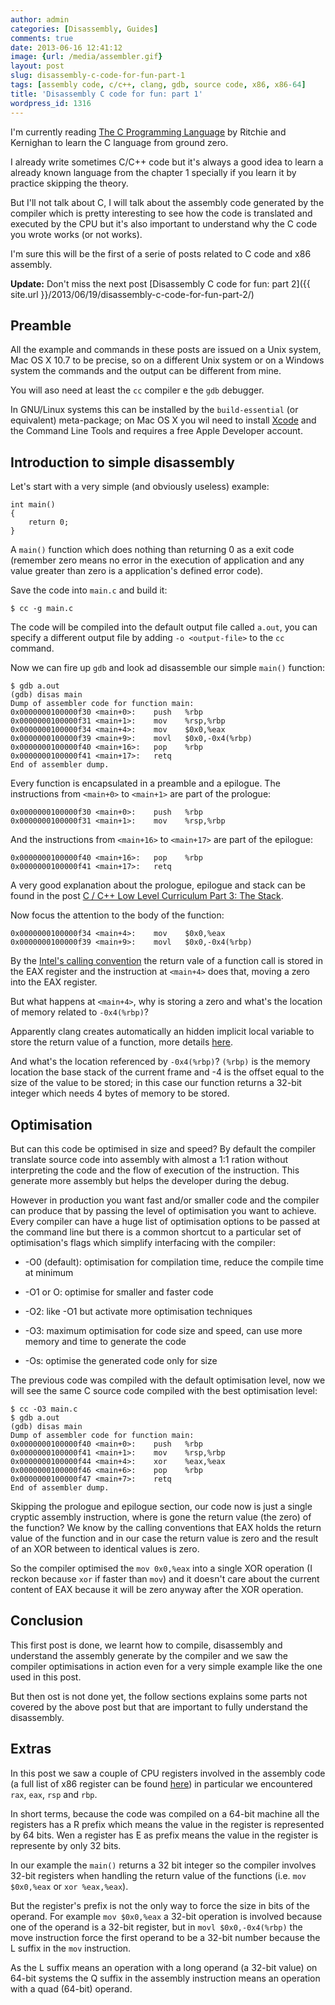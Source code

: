 ```yaml
---
author: admin
categories: [Disassembly, Guides]
comments: true
date: 2013-06-16 12:41:12
image: {url: /media/assembler.gif}
layout: post
slug: disassembly-c-code-for-fun-part-1
tags: [assembly code, c/c++, clang, gdb, source code, x86, x86-64]
title: 'Disassembly C code for fun: part 1'
wordpress_id: 1316
---
```


I'm currently reading [The C Programming Language](http://en.wikipedia.org/wiki/The_C_Programming_Language) by Ritchie and Kernighan to learn the C language from ground zero.

I already write sometimes C/C++ code but it's always a good idea to learn a already known language from the chapter 1 specially if you learn it by practice skipping the theory.

But I'll not talk about C, I will talk about the assembly code generated by the compiler which is pretty interesting to see how the code is translated and executed by the CPU but it's also important to understand why the C code you wrote works (or not works).

I'm sure this will be the first of a serie of posts related to C code and x86 assembly.

**Update:** Don't miss the next post [Disassembly C code for fun: part 2]({{ site.url }}/2013/06/19/disassembly-c-code-for-fun-part-2/)

<!-- more -->



## Preamble



All the example and commands in these posts are issued on a Unix system, Mac OS X 10.7 to be precise, so on a different Unix system or on a Windows system the commands and the output can be different from mine.

You will aso need at least the `cc` compiler e the `gdb` debugger.

In GNU/Linux systems this can be installed by the `build-essential` (or equivalent) meta-package; on Mac OS X you wil need to install [Xcode](https://developer.apple.com/xcode/) and the Command Line Tools and requires a free Apple Developer account.



## Introduction to simple disassembly



Let's start with a very simple (and obviously useless) example:




    int main()
    {
        return 0;
    }




A `main()` function which does nothing than returning 0 as a exit code (remember zero means no error in the execution of application and any value greater than zero is a application's defined error code).

Save the code into `main.c` and build it:




    $ cc -g main.c




The code will be compiled into the default output file called `a.out`, you can specify a different output file by adding `-o <output-file>` to the `cc` command.

Now we can fire up `gdb` and look ad disassemble our simple `main()` function:




    $ gdb a.out
    (gdb) disas main
    Dump of assembler code for function main:
    0x0000000100000f30 <main+0>:    push   %rbp
    0x0000000100000f31 <main+1>:    mov    %rsp,%rbp
    0x0000000100000f34 <main+4>:    mov    $0x0,%eax
    0x0000000100000f39 <main+9>:    movl   $0x0,-0x4(%rbp)
    0x0000000100000f40 <main+16>:   pop    %rbp
    0x0000000100000f41 <main+17>:   retq
    End of assembler dump.




Every function is encapsulated in a preamble and a epilogue. The instructions from `<main+0>` to `<main+1>` are part of the prologue:




    0x0000000100000f30 <main+0>:    push   %rbp
    0x0000000100000f31 <main+1>:    mov    %rsp,%rbp




And the instructions from `<main+16>` to `<main+17>` are part of the epilogue:




    0x0000000100000f40 <main+16>:   pop    %rbp
    0x0000000100000f41 <main+17>:   retq




A very good explanation about the prologue, epilogue and stack can be found in the post [C / C++ Low Level Curriculum Part 3: The Stack](http://web.archive.org/web/20140719092417/http://www.altdev.co/2011/12/14/c-c-low-level-curriculum-part-3-the-stack/).

Now focus the attention to the body of the function:




    0x0000000100000f34 <main+4>:    mov    $0x0,%eax
    0x0000000100000f39 <main+9>:    movl   $0x0,-0x4(%rbp)




By the [Intel's calling convention](http://en.wikipedia.org/wiki/X86_calling_conventions#Intel_ABI) the return vale of a function call is stored in the EAX register and the instruction at `<main+4>` does that, moving a zero into the EAX register.

But what happens at `<main+4>`, why is storing a zero and what's the location of memory related to `-0x4(%rbp)`?

Apparently clang creates automatically an hidden implicit local variable to store the return value of a function, more details [here](http://lists.cs.uiuc.edu/pipermail/cfe-dev/2012-February/019767.html).

And what's the location referenced by `-0x4(%rbp)`? `(%rbp)` is the memory location the base stack of the current frame and -4 is the offset equal to the size of the value to be stored; in this case our function returns a 32-bit integer which needs 4 bytes of memory to be stored.



## Optimisation



But can this code be optimised in size and speed? By default the compiler translate source code into assembly with almost a 1:1 ration without interpreting the code and the flow of execution of the instruction. This generate more assembly but helps the developer during the debug.

However in production you want fast and/or smaller code and the compiler can produce that by passing the level of optimisation you want to achieve. Every compiler can have a huge list of optimisation options to be passed at the command line but there is a common shortcut to a particular set of optimisation's flags which simplify interfacing with the compiler:





  * -O0 (default): optimisation for compilation time, reduce the compile time at minimum


  * -O1 or O: optimise for smaller and faster code


  * -O2: like -O1 but activate more optimisation techniques


  * -O3: maximum optimisation for code size and speed, can use more memory and time to generate the code


  * -Os: optimise the generated code only for size



The previous code was compiled with the default optimisation level, now we will see the same C source code compiled with the best optimisation level:




    $ cc -O3 main.c
    $ gdb a.out
    (gdb) disas main
    Dump of assembler code for function main:
    0x0000000100000f40 <main+0>:    push   %rbp
    0x0000000100000f41 <main+1>:    mov    %rsp,%rbp
    0x0000000100000f44 <main+4>:    xor    %eax,%eax
    0x0000000100000f46 <main+6>:    pop    %rbp
    0x0000000100000f47 <main+7>:    retq
    End of assembler dump.




Skipping the prologue and epilogue section, our code now is just a single cryptic assembly instruction, where is gone the return value (the zero) of the function? We know by the calling conventions that EAX holds the return value of the function and in our case the return value is zero and the result of an XOR between to identical values is zero.

So the compiler optimised the `mov 0x0,%eax` into a single XOR operation (I reckon because `xor` if faster than `mov`) and it doesn't care about the current content of EAX because it will be zero anyway after the XOR operation.



## Conclusion



This first post is done, we learnt how to compile, disassembly and understand the assembly generate by the compiler and we saw the compiler optimisations in action even for a very simple example like the one used in this post.

But then ost is not done yet, the follow sections explains some parts not covered by the above post but that are important to fully understand the disassembly.



## Extras



In this post we saw a couple of CPU registers involved in the assembly code (a full list of x86 register can be found [here](http://en.wikipedia.org/wiki/X86#x86_registers)) in particular we encountered `rax`, `eax`, `rsp` and `rbp`.

In short terms, because the code was compiled on a 64-bit machine all the registers has a R prefix which means the value in the register is represented by 64 bits. Wen a register has E as prefix means the value in the register is represente by only 32 bits.

In our example the `main()` returns a 32 bit integer so the compiler involves 32-bit registers when handling the return value of the functions (i.e. `mov $0x0,%eax` or `xor %eax,%eax`).

But the register's prefix is not the only way to force the size in bits of the operand. For example `mov $0x0,%eax` a 32-bit operation is involved because one of the operand is a 32-bit register, but in `movl $0x0,-0x4(%rbp)` the move instruction force the first operand to be a 32-bit number because the L suffix in the `mov` instruction.

As the L suffix means an operation with a long operand (a 32-bit value) on 64-bit systems the Q suffix in the assembly instruction means an operation with a quad (64-bit) operand.
